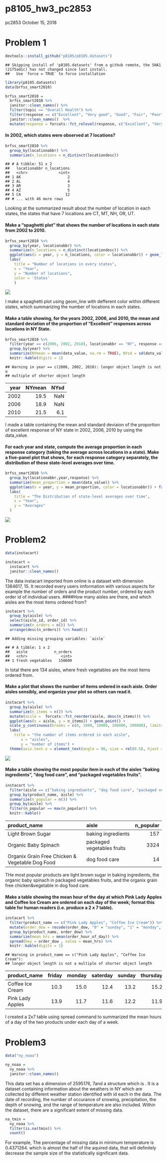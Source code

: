 p8105\_hw3\_pc2853
================
pc2853
October 15, 2018

Problem 1
=========

``` r
devtools::install_github("p8105/p8105.datasets")
```

    ## Skipping install of 'p8105.datasets' from a github remote, the SHA1 (21f5ad1c) has not changed since last install.
    ##   Use `force = TRUE` to force installation

``` r
library(p8105.datasets)
data(brfss_smart2010)
```

``` r
brfss_smart2010 =
  brfss_smart2010 %>% 
  janitor::clean_names() %>% 
  filter(topic == "Overall Health") %>% 
  filter(response == c("Excellent", "Very good", "Good", "Fair", "Poor")) %>% 
  janitor::clean_names()  %>% 
  mutate(response = forcats::fct_relevel(response, c("Excellent", "Very good", "Good", "Fair", "Poor")))
```

#### In 2002, which states were observed at 7 locations?

``` r
brfss_smart2010 %>% 
  group_by(locationabbr) %>% 
  summarize(n_locations = n_distinct(locationdesc))
```

    ## # A tibble: 51 x 2
    ##   locationabbr n_locations
    ##   <chr>              <int>
    ## 1 AK                     2
    ## 2 AL                     4
    ## 3 AR                     3
    ## 4 AZ                     5
    ## 5 CA                    12
    ## # ... with 46 more rows

Looking at the summarized result about the number of location in each states, the states that have 7 locations are CT, MT, NH, OR, UT.

#### Make a “spaghetti plot” that shows the number of locations in each state from 2002 to 2010.

``` r
brfss_smart2010 %>% 
  group_by(year, locationabbr) %>% 
  summarize(n_locations = n_distinct(locationdesc)) %>% 
  ggplot(aes(x = year, y = n_locations, color = locationabbr)) + geom_line() +
  labs(
    title = "Number of locations in every states",
    x = "Year",
    y = "Number of locations",
    color = 'States'
    )  
```

![](p8105_hw3_pc2853_files/figure-markdown_github/unnamed-chunk-4-1.png)

I make a spaghetti plot using geom\_line with defferent color within different states, which summarizing the number of locations in each states.

#### Make a table showing, for the years 2002, 2006, and 2010, the mean and standard deviation of the proportion of “Excellent” responses across locations in NY State.

``` r
brfss_smart2010 %>% 
  filter(year == c(2006, 2002, 2010), locationabbr == "NY", response == "Excellent") %>% 
  group_by(year) %>% 
  summarize(NYmean = mean(data_value, na.rm = TRUE), NYsd = sd(data_value, na.rm = TRUE)) %>% 
  knitr::kable(digits = 1)
```

    ## Warning in year == c(2006, 2002, 2010): longer object length is not a
    ## multiple of shorter object length

|  year|  NYmean|  NYsd|
|-----:|-------:|-----:|
|  2002|    19.5|   NaN|
|  2006|    18.9|   NaN|
|  2010|    21.5|   6.1|

I made a table containing the mean and standard deviaion of the proportion of excellent response of NY state in 2002, 2006, 2010 by using the data\_value.

#### For each year and state, compute the average proportion in each response category (taking the average across locations in a state). Make a five-panel plot that shows, for each response category separately, the distribution of these state-level averages over time.

``` r
brfss_smart2010 %>% 
  group_by(locationabbr,year,response) %>% 
  summarize(mean_proportion = mean(data_value)) %>% 
  ggplot(aes(x = year, y = mean_proportion, color = locationabbr)) + facet_grid(~ response) + geom_line() +
  labs(
    title = "The Distribution of state-level averages over time", 
    x = "Year",
    y = "Averages"
  )
```

![](p8105_hw3_pc2853_files/figure-markdown_github/unnamed-chunk-6-1.png)

Problem2
========

``` r
data(instacart)
```

``` r
instacart = 
  instacart %>% 
  janitor::clean_names()
```

The data instacart imported from online is a dataset with dimension 1384617, 15. It recorded every users imformation with various aspects for example the number of orders and the product number, ordered by each order id of individual users. \#\#\#\#How many aisles are there, and which aisles are the most items ordered from?

``` r
instacart %>% 
  group_by(aisle) %>% 
  select(aisle_id, order_id) %>%
  summarize(n_orders = n()) %>% 
  arrange(desc(n_orders)) %>% head(1) 
```

    ## Adding missing grouping variables: `aisle`

    ## # A tibble: 1 x 2
    ##   aisle            n_orders
    ##   <chr>               <int>
    ## 1 fresh vegetables   150609

In total there are 134 aisles, where fresh vegetables are the most items ordered from.

#### Make a plot that shows the number of items ordered in each aisle. Order aisles sensibly, and organize your plot so others can read it.

``` r
instacart %>% 
  group_by(aisle) %>% 
  summarize(n_items = n()) %>% 
  mutate(aisle =  forcats::fct_reorder(aisle, desc(n_items))) %>%
  ggplot(aes(x = aisle, y = n_items)) + geom_point() +
  scale_y_continuous(breaks = c(0, 1000, 10000, 100000, 200000), limits = c(0, 200000), labels = c("0", "1000","10000","100000","200000")) +
  labs(
    title = "the number of items ordered in each aisle", 
       x = "aisles",
       y = "number of items") +
  theme(axis.text.x = element_text(angle = 90, size = rel(0.5), hjust = 1)) 
```

![](p8105_hw3_pc2853_files/figure-markdown_github/unnamed-chunk-8-1.png)

#### Make a table showing the most popular item in each of the aisles “baking ingredients”, “dog food care”, and “packaged vegetables fruits”.

``` r
instacart %>% 
  filter(aisle == c("baking ingredients", "dog food care", "packaged vegetables fruits")) %>% 
  group_by(product_name, aisle) %>% 
  summarize(n_popular = n()) %>% 
  group_by(aisle) %>%
  filter(n_popular == max(n_popular)) %>% 
  knitr::kable()
```

| product\_name                                   | aisle                      |  n\_popular|
|:------------------------------------------------|:---------------------------|-----------:|
| Light Brown Sugar                               | baking ingredients         |         157|
| Organic Baby Spinach                            | packaged vegetables fruits |        3324|
| Organix Grain Free Chicken & Vegetable Dog Food | dog food care              |          14|

THe most popular products are light brown sugar in baking ingredients, the organic baby spinach in packaged vegetables fruits, and the organix grain free chicken&vegetable in dog food care.

#### Make a table showing the mean hour of the day at which Pink Lady Apples and Coffee Ice Cream are ordered on each day of the week; format this table for human readers (i.e. produce a 2 x 7 table).

``` r
instacart %>% 
  filter(product_name == c("Pink Lady Apples", "Coffee Ice Cream")) %>% 
  mutate(order_dow = recode(order_dow, "0" = "sunday", "1" = "monday", "2" = "tuesday", "3" = "wednesday", "4" = "thursday", "5" = "friday", "6" = "saterday")) %>% 
  group_by(product_name, order_dow) %>% 
  summarize(mean_hrs = mean(order_hour_of_day)) %>% 
  spread(key = order_dow , value = mean_hrs) %>% 
  knitr::kable(digits = 1)
```

    ## Warning in product_name == c("Pink Lady Apples", "Coffee Ice Cream"):
    ## longer object length is not a multiple of shorter object length

| product\_name    |  friday|  monday|  saterday|  sunday|  thursday|  tuesday|  wednesday|
|:-----------------|-------:|-------:|---------:|-------:|---------:|--------:|----------:|
| Coffee Ice Cream |    10.3|    15.0|      12.4|    13.2|      15.2|     15.3|       15.4|
| Pink Lady Apples |    13.9|    11.7|      11.6|    12.2|      11.9|     12.0|       13.9|

I created a 2x7 table using spread command to summarized the mean hours of a day of the two products under each day of a week.

Problem3
========

``` r
data("ny_noaa")
```

``` r
ny_noaa = 
  ny_noaa %>% 
  janitor::clean_names() 
```

This data set has a dimension of 2595176, 7and a structure which is . It is a dataset containing information about the weathers in NY which are collected by different weather station identified with id each in the data. The date of recording, the number of occurance of snowing, precipitation, the depth of snowing, and the range of temperature are also included. Within the dataset, there are a significant extent of missing data.

``` r
na_tmin = 
  ny_noaa %>% 
  filter(is.na(tmin)) %>% 
  count()
```

For example, The percentage of missing data in minimum temperature is 0.4371264. which is almost the half of the aquired data, that will definitely decrease the sample size of the statistically significant data.
